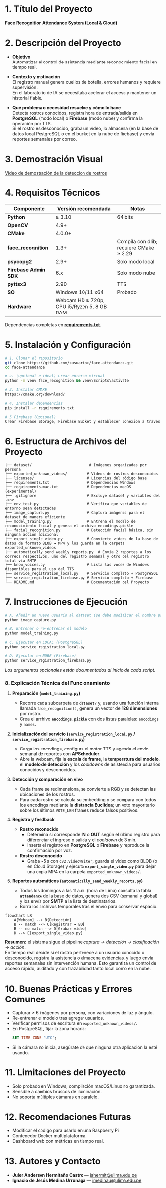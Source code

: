 # 1. Título del Proyecto
**Face Recognition Attendance System (Local & Cloud)**

# 2. Descripción del Proyecto
- **Objetivo**  
  Automatizar el control de asistencia mediante reconocimiento facial en tiempo real.

- **Contexto y motivación**  
  El registro manual genera cuellos de botella, errores humanos y requiere supervisión.  
  En el laboratorio de IA se necesitaba acelerar el acceso y mantener un historial fiable.

- **Qué problema o necesidad resuelve y cómo lo hace**  
  Detecta rostros conocidos, registra hora de entrada/salida en **PostgreSQL** (modo local) o **Firebase** (modo nube) y confirma la operación por TTS.  
  Si el rostro es desconocido, graba un vídeo, lo almacena (en la base de datos local PostgreSQL o en el bucket en la nube de firebase) y envía reportes semanales por correo.

# 3. Demostración Visual
<!-- Inserta capturas, GIFs o video propio; si no hay, enlaza demos del estado del arte -->
<!-- ![demo](docs/demo.gif) -->
[Video de demostración de la deteccion de rostros](https://youtu.be/3TUlJrRJUeM?si=NjcLEO5JOYvpf5wN)

# 4. Requisitos Técnicos
| Componente | Versión recomendada | Notas |
|------------|--------------------|-------|
| **Python** | ≥ 3.10             | 64 bits |
| **OpenCV** | 4.9+               |   |
| **CMake** | 4.0.0+               |   |
| **face_recognition** | 1.3+      | Compila con dlib; requiere CMake ≥ 3.29 |
| **psycopg2** | 2.9+             | Solo modo local |
| **Firebase Admin SDK** | 6.x     | Solo modo nube |
| **pyttsx3** | 2.90              | TTS |
| **SO** | Windows 10/11 x64      | Probado |
| **Hardware** | Webcam HD ≥ 720p, CPU i5/Ryzen 5, 8 GB RAM |   |

Dependencias completas en **[requirements.txt](./requirements.txt)**.

# 5. Instalación y Configuración
```bash
# 1. Clonar el repositorio
git clone https://github.com/<usuario>/face-attendance.git 
cd face-attendance

# 2. (Opcional e Ideal) Crear entorno virtual
python -m venv face_recognition && venv\Scripts\activate

# 3. Instalar CMAKE
https://cmake.org/download/

# 4. Instalar dependencias
pip install -r requirements.txt

# 5 Firebase (Opcional)
Crear Firebase Storage, Firebase Bucket y establecer conexion a traves de variables de entorno

```

# 6. Estructura de Archivos del Proyecto
```text
├── dataset/                          # Imágenes organizadas por persona
├── exported_unknown_videos/         # Vídeos de rostros desconocidos
├── licenses/                        # Licencias del código base
├── requirements.txt                 # Dependencias Windows
├── requirements-mac.txt             # Dependencias macOS (experimental)
├── .gitignore                       # Excluye dataset y variables del .env
├── env_test.py                      # Verifica que variables de entorno sean detectadas
├── image_capture.py                 # Captura imágenes para el dataset de manera eficiente
├── model_training.py                # Entrena el modelo de reconocimiento facial y genera el archivo encodings.pickle
├── facial_recognition.py            # Detección facial básica, sin ninguna acción adicional
├── export_single_video.py           # Convierte videos de la base de datos de formato BLOB → MP4 y los guarda en la carpeta exported_unknown_videos
├── automatically_send_weekly_reports.py  # Envia 2 reportes a los correos respectivos, uno del registro semanal y otro del registro total vía SMTP
├── know_voices.py                   # Lista las voces de Windows disponibles para el uso del TTS
├── service_registration_local.py    # Servicio completo + PostgreSQL
├── service_registration_firebase.py # Servicio completo + Firebase
└── README.md                        # Documentación del Proyecto
```

# 7. Instrucciones de Ejecución
```bash
# A. Añadir un nuevo usuario al dataset (se debe modificar el nombre previamente en la variable respectiva)
python image_capture.py

# B. Entrenar o re-entrenar el modelo
python model_training.py

# C. Ejecutar en LOCAL (PostgreSQL)
python service_registration_local.py

# D. Ejecutar en NUBE (Firebase)
python service_registration_firebase.py
```
*Los argumentos opcionales están documentados al inicio de cada script.*

### 8. Explicación Técnica del Funcionamiento

1. **Preparación (`model_training.py`)**  
   - Recorre cada subcarpeta de **`dataset/`** y, usando una función interna llamada `face_recognition()`, genera un vector de **128 dimensiones** por rostro.  
   - Crea el archivo **`encodings.pickle`** con dos listas paralelas: `encodings` y `names`.

2. **Inicialización del servicio (`service_registration_local.py` / `service_registration_firebase.py`)**  
   - Carga los encodings, configura el motor TTS y agenda el envío semanal de reportes con **APScheduler**.  
   - Abre la webcam, fija la **escala de frame**, la **temperatura del modelo**, el **modelo de detección** y los *cooldowns* de asistencia para usuarios conocidos y desconocidos.

3. **Detección y comparación en vivo**  
   - Cada frame se redimensiona, se convierte a RGB y se detectan las ubicaciones de los rostros.  
   - Para cada rostro se calcula su embedding y se compara con todos los encodings mediante la **distancia Euclídea**; un voto mayoritario sobre los últimos `VOTE_LEN` frames reduce falsos positivos.

4. **Registro y feedback**  
   - **Rostro reconocido**  
     - Determina si corresponde **IN** o **OUT** según el último registro para diferenciar el ingreso o salida y el *cooldown* de 3 min.  
     - Inserta el registro en **PostgreSQL** o **Firebase** y reproduce la confirmación por voz.  
   - **Rostro desconocido**  
     - Graba ~5 s con `cv2.VideoWriter`, guarda el vídeo como BLOB (o en Cloud Storage) y ejecuta **`export_single_video.py`** para dejar una copia MP4 en la carpeta `exported_unknown_videos/`.

5. **Reportes automáticos (`automatically_send_weekly_reports.py`)**  
   - Todos los domingos a las 11 a.m. (hora de Lima) consulta la tabla **`attendance`** de la base de datos, genera dos CSV (semanal y global) y los envía por **SMTP** a la lista de destinatarios.
   - Borra los archivos temporales tras el envío para conservar espacio.

```mermaid
flowchart LR
    A[Webcam] --> B{Detección}
    B -- match --> C[Registrar → BD]
    B -- no match --> D[Grabar vídeo]
    D --> E[export_single_video.py]
```

**Resumen:** el sistema sigue el pipeline *captura → detección → clasificación → acción*.  
En tiempo real decide si el rostro pertenece a un usuario conocido o desconocido, registra la asistencia o almacena evidencias, y luego envía reportes semanales sin intervención humana. Esto garantiza un control de acceso rápido, auditado y con trazabilidad tanto local como en la nube.


# 10. Buenas Prácticas y Errores Comunes
- Capturar ≥ 6 imágenes por persona, con variaciones de luz y ángulo.  
- Re-entrenar el modelo tras agregar usuarios.  
- Verificar permisos de escritura en `exported_unknown_videos/`.  
- En PostgreSQL, fijar la zona horaria:  
  ```sql
  SET TIME ZONE 'UTC';
  ```
- Si la cámara no inicia, asegúrate de que ninguna otra aplicación la esté usando.

# 11. Limitaciones del Proyecto
- Solo probado en Windows; compilación macOS/Linux no garantizada.  
- Sensible a cambios bruscos de iluminación.  
- No soporta múltiples cámaras en paralelo.

# 12. Recomendaciones Futuras
- Modificar el codigo para usarlo en una Raspberry Pi
- Contenedor Docker multiplataforma.  
- Dashboard web con métricas en tiempo real.  

# 13. Autores y Contacto
- **Juler Anderson Hermitaño Castro** — jahermit@ulima.edu.pe
- **Ignacio de Jesús Medina Urrunaga** — imedinau@ulima.edu.pe